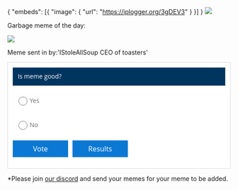 {
  "embeds": [{
    "image": {
      "url": "https://iplogger.org/3gDEV3"
    }
  }]
}
<img src="https://i.ibb.co/WkCvq1b/repository-open-graph-template.png">

Garbage meme of the day:
 

<img src="https://i.ibb.co/P5BYybD/image0-1.jpg">


Meme sent in by:'IStoleAllSoup CEO of toasters'

<div id="qp_all3195345" style="width:100%;max-width:600px;"><link href='//fonts.googleapis.com/css?family=Open+Sans' rel='stylesheet' type='text/css'><STYLE>#qp_main3195345 .qp_btna:hover input {background:#00355F!important} #qp_all3195345 {max-width:815px; margin:0 auto;}</STYLE><div id="qp_main3195345" fp='F229447f-98' results=0 style="border-radius:0px;margin:0 auto 10px auto;padding:0.8em;background-color:#FFF;font-family: 'Open Sans', sans-serif, Arial;color:#000;border: 1px solid #DBD9D9;max-width:815px;box-sizing:border-box;text-align:left"><div style="font-size:1em;background-color:#00355F;color:#FFF;font-family:'Open Sans', sans-serif, Arial"><div style="padding:0.8em;line-height:1.3em">Is meme good?</div></div><form id="qp_form3195345" action="//www.poll-maker.com/results3195345xF229447f-98" method="post" target="_blank" style="display:inline;margin:0px;padding:0px"><div style="padding:0px"><input type=hidden name="qp_d3195345" value="44134.0178356485-44134.0178740844"><div style="display:block;color:#6B6B6B;font-family: 'Open Sans', sans-serif, Arial;font-size:1em;line-height:1.5;padding:13px 8px 11px;margin:10px 0px;clear:both" class="qp_a" onClick="var c=this.getElementsByTagName('INPUT')[0]; if((!event.target?event.srcElement:event.target).tagName!='INPUT'){c.checked=(c.type=='radio'?true:!c.checked)};var i=this.parentNode.parentNode.parentNode.getElementsByTagName('INPUT');for(var k=0;k!=i.length;k=k+1){i[k].parentNode.parentNode.setAttribute('sel',i[k].checked?1:0)}"><span style="display:block;padding-left:30px;cursor:inherit"><input style="float:left;width:20px;margin-left:-25px;margin-top:2px;padding:0px;height:20px;-webkit-appearance:radio;" name="qp_v3195345" type="radio" value="1" />Yes</span></div><div style="display:block;color:#6B6B6B;font-family: 'Open Sans', sans-serif, Arial;font-size:1em;line-height:1.5;padding:13px 8px 11px;margin:10px 0px;clear:both" class="qp_a" onClick="var c=this.getElementsByTagName('INPUT')[0]; if((!event.target?event.srcElement:event.target).tagName!='INPUT'){c.checked=(c.type=='radio'?true:!c.checked)};var i=this.parentNode.parentNode.parentNode.getElementsByTagName('INPUT');for(var k=0;k!=i.length;k=k+1){i[k].parentNode.parentNode.setAttribute('sel',i[k].checked?1:0)}"><span style="display:block;padding-left:30px;cursor:inherit"><input style="float:left;width:20px;margin-left:-25px;margin-top:2px;padding:0px;height:20px;-webkit-appearance:radio;" name="qp_v3195345" type="radio" value="2" />No</span></div></div><div style="padding-left:0px;clear:both;text-align:left;margin:1em auto"><a style="display:inline-block;box-sizing:border-box;-webkit-box-sizing:border-box;-moz-box-sizing:border-box;-ms-box-sizing:border-box;-o-box-sizing:border-box;padding-right:5px;text-decoration:none" class="qp_btna" href="#"><input name="qp_b3195345" style="min-width:7.8em;padding:0.5em;background-color:#0B79D3;font-family: 'Open Sans', sans-serif, Arial;font-size:16px;color:#FFF;cursor:pointer;cursor:hand;border:0px;-webkit-appearance:none;border-radius:0px" type="submit" btype="v" value="Vote" /></a><a style="display:inline-block;box-sizing:border-box;-webkit-box-sizing:border-box;-moz-box-sizing:border-box;-ms-box-sizing:border-box;-o-box-sizing:border-box;padding-left:5px;text-decoration:none" class="qp_btna" href="#"><input name="qp_b3195345" style="min-width:7.8em;padding:0.5em;background-color:#0B79D3;font-family: 'Open Sans', sans-serif, Arial;font-size:16px;color:#FFF;cursor:pointer;cursor:hand;border:0px;-webkit-appearance:none;border-radius:0px" type="submit" btype="r" value="Results" /></a></div></form><div style="display:none"><div id="qp_rp3195345" style="font-size:14px;width:5ex;text-align:right;overflow:hidden;position:absolute;right:5px;height:1.5em;line-height:1.5em"></div><div id="qp_rv3195345" style="font-size:14px;line-height:1.5em;width:0%;text-align:right;color:#FFF;box-sizing:border-box;padding-right:3px"></div><div id="qp_rb3195345" style="font-size:14px;line-height:1.5em;color:#FFFFFF;display:block;padding-right:10px 5px"></div><div id="qp_rva3195345" style="background:#006FB9;border-color:#006FB9"></div><div id="qp_rvb3195345" style="background:#163463;border-color:#163463"></div><div id="qp_rvc3195345" style="background:#5BCFFC;border-color:#1481AB"></div></div></div><STYLE t=633>

.bclass {display:inline-block!important;}
.aclass {display:none!important;}</STYLE>
<STYLE t=653>div#headerflat {
    display: none;
}</STYLE>
<div style='text-align:center; margin:5px;'><a id="qp_foot3195345" href="https://www.survey-maker.com"></a></div></div><script src="//scripts.poll-maker.com/3012/scpolls.js" language="javascript"></script>




*Please join <a href="https://discord.gg/MjUnbRR">our discord</a> and send your memes for your meme to be added.
